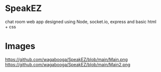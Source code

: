 # SpeakEZ
chat room web app designed using Node, socket.io, express and basic html + css

# Images 
https://github.com/wagabooga/SpeakEZ/blob/main/Main.png
https://github.com/wagabooga/SpeakEZ/blob/main/Main2.png
